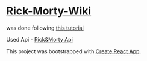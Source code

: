 # 
# [Rick-Morty-Wiki](https://rick-morty-wiki-mauve.vercel.app/)

was done following [this tutorial](https://www.freecodecamp.org/news/react-js-project-build-a-rick-and-morty-character-wiki/)

Used Api - [Rick&Morty Api](https://rickandmortyapi.com/)


This project was bootstrapped with [Create React App](https://github.com/facebook/create-react-app).
